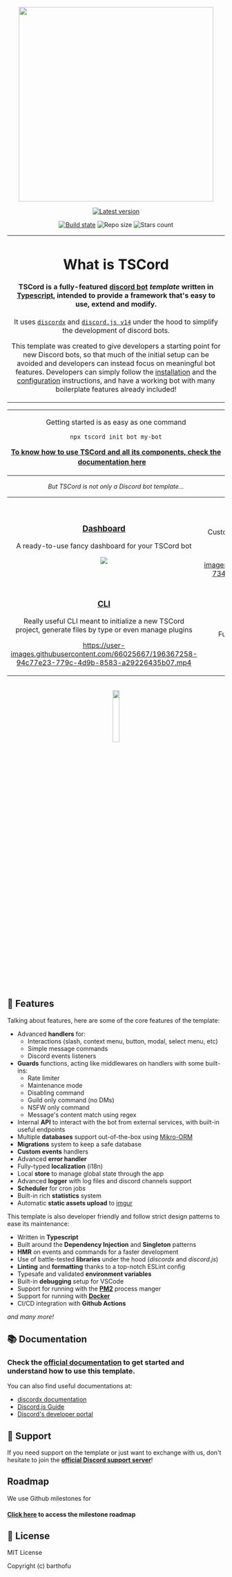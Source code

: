 <p align="center">
    <img height="450" src="https://github.com/barthofu/tscord/assets/66025667/7cf87e0f-37e9-46ce-b244-dda6c45941c9"></img>
</p>

<div align="center">

[![Latest version](https://img.shields.io/github/v/release/barthofu/tscord?color=4b38ff&label=latest%20version&logo=github&logoColor=white&colorA=4b38ff&style=flat)](https://github.com/barthofu/tscord/releases/latest)

[![Build state](https://img.shields.io/github/actions/workflow/status/barthofu/tscord/build.yml?branch=main&colorB=4b38ff&colorA=4b38ff&style=flat)](https://github.com/barthofu/tscord/actions/workflows/build.yml)
![Repo size](https://img.shields.io/github/repo-size/barthofu/tscord?colorB=4b38ff&colorA=4b38ff&style=flat)
![Stars count](https://img.shields.io/github/stars/barthofu/tscord?colorB=4b38ff&colorA=4b38ff&style=flat)

<table>
  <tr>
    <td align="center">

# What is TSCord

#### **TSCord** is a fully-featured **[discord bot](https://discord.com/developers/docs/intro#bots-and-apps)** *template* written in [Typescript](https://www.typescriptlang.org/), intended to provide a framework that's easy to use, extend and modify.

It uses [`discordx`](https://github.com/discordx-ts/discordx) and [`discord.js v14`](https://github.com/discordjs/discord.js) under the hood to simplify the development of discord bots.

This template was created to give developers a starting point for new Discord bots, so that much of the initial setup can be avoided and developers can instead focus on meaningful bot features. Developers can simply follow the [installation](https://tscord.bartho.dev/docs/bot/get-started/installation) and the [configuration](https://tscord.bartho.dev/docs/bot/get-started/configuration) instructions, and have a working bot with many boilerplate features already included!
    </td>
  </tr>
</table>

<table>
<tr>
<td align="center">

Getting started is as easy as one command

```bash
npx tscord init bot my-bot
```

**[To know how to use TSCord and all its components, check the documentation here](https://tscord.bartho.dev/)** ㅤ

</td>
</tr>
</table>

*But TSCord is not only a Discord bot template...*

<table>
<tr>
<td align="center" width="50%">

### [Dashboard](https://github.com/barthofu/tscord-dashboard)

A ready-to-use fancy dashboard for your TSCord bot

<img src="https://user-images.githubusercontent.com/66025667/191989444-5fa096ec-c74e-423d-9735-615b94bc100f.png"></img>

</td>
<td align="center">

### [Website](https://github.com/barthofu/tscord-website)

Customizable static homepage for your TSCord-based bot

https://user-images.githubusercontent.com/66025667/184621486-7340157f-b7fc-44ea-94a9-03d76a99384c.mp4

</td>
</tr>
<tr></tr>
<tr>
<td align="center">

### [CLI](https://github.com/barthofu/tscord-cli)

Really useful CLI meant to initialize a new TSCord project, generate files by type or even manage plugins

https://user-images.githubusercontent.com/66025667/196367258-94c77e23-779c-4d9b-8583-a29226435b07.mp4

</td>
<td align="center">

### [Plugins](https://github.com/barthofu/tscord-plugins)

Fully extensible thanks to the plugin eco-system

<img width="50%" src="https://user-images.githubusercontent.com/66025667/196372599-022c6254-01a6-4f7c-bd52-06246527a8b9.png"></img>

</td>
</tr>
</table>
</div>

<br>

<div align="center">
    <a href="https://discord.gg/GsYF4xceZZ" target="_blank">
        <img width="17.5%" src="https://user-images.githubusercontent.com/66025667/196373934-2fad8760-a58d-4b4d-ad64-b069baa71823.png"></img>
    </a>
</div>

## 📜 Features

Talking about features, here are some of the core features of the template:

- Advanced **handlers** for:
    - Interactions (slash, context menu, button, modal, select menu, etc)
    - Simple message commands
    - Discord events listeners
- **Guards** functions, acting like middlewares on handlers with some built-ins:
    - Rate limiter
    - Maintenance mode
    - Disabling command
    - Guild only command (no DMs)
    - NSFW only command
    - Message's content match using regex
- Internal **API** to interact with the bot from external services, with built-in useful endpoints
- Multiple **databases** support out-of-the-box using [Mikro-ORM](https://mikro-orm.io/)
- **Migrations** system to keep a safe database
- **Custom events** handlers
- Advanced **error handler**
- Fully-typed **localization** (i18n)
- Local **store** to manage global state through the app
- Advanced **logger** with log files and discord channels support
- **Scheduler** for cron jobs
- Built-in rich **statistics** system
- Automatic **static assets upload** to [imgur](https://imgur.com/)

This template is also developer friendly and follow strict design patterns to ease its maintenance:
- Written in **Typescript**
- Built around the **Dependency Injection** and **Singleton** patterns
- **HMR** on events and commands for a faster development
- Use of battle-tested **libraries** under the hood (*discordx* and *discord.js*)
- **Linting** and **formatting** thanks to a top-notch ESLint config
- Typesafe and validated **environment variables**
- Built-in **debugging** setup for VSCode
- Support for running with the **[PM2](https://pm2.keymetrics.io/)** process manger
- Support for running with **[Docker](https://www.docker.com/)**
- CI/CD integration with **Github Actions**

*and many more!*

## 📚 Documentation

### Check the [**official documentation**](https://tscord.bartho.dev/) to get started and understand how to use this template.

You can also find useful documentations at:
- [discordx documentation](https://discordx.js.org/)
- [Discord.js Guide](https://discordjs.guide/)
- [Discord's developer portal](https://discord.com/developers/docs/intro)

## 📢 Support

If you need support on the template or just want to exchange with us, don't hesitate to join the **[official Discord support server](https://discord.gg/GsYF4xceZZ)**!

## Roadmap

We use Github milestones for
#### [Click here](https://github.com/barthofu/tscord-template/milestones?direction=asc&sort=title&state=open) to access the milestone roadmap

## 📑 License

MIT License

Copyright (c) barthofu
